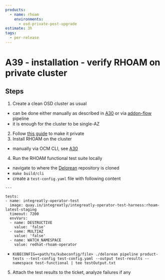 ```yaml
---
products:
  - name: rhoam
    environments:
      - osd-private-post-upgrade
estimate: 3h
tags:
  - per-release
---
```


# A39 - installation - verify RHOAM on private cluster

## Steps

1. Create a clean OSD cluster as usual

- can be done either manually as described in [A30](./a30-validate-installation-of-rhoam-addon-and-integration-with-ld.md) or via [addon-flow](https://master-jenkins-csb-intly.apps.ocp-c1.prod.psi.redhat.com/job/ManagedAPI/job/managed-api-install-addon-flow) pipeline
- it is enough for the cluster to be single-AZ

2. Follow [this guide](https://docs.google.com/document/d/1BwjzezNFtE7gd2y6FY6v2W6KRXCn0jMZk58ilJ8zSa8/edit) to make it private
3. Install RHOAM on the cluster

- manually via OCM CLI, see [A30](./a30-validate-installation-of-rhoam-addon-and-integration-with-ld.md)

4. Run the RHOAM functional test suite locally

- navigate to where the [Delorean](https://github.com/integr8ly/delorean) repository is cloned
- `make build/cli`
- create a `test-config.yaml` file with following content

```
---

tests:
- name: integreatly-operator-test
  image: quay.io/integreatly/integreatly-operator-test-harness:rhoam-latest-staging
  timeout: 7200
  envVars:
  - name: DESTRUCTIVE
    value: 'false'
  - name: MULTIAZ
    value: 'false'
  - name: WATCH_NAMESPACE
    value: redhat-rhoam-operator
```

- `KUBECONFIG=<path/to/kubeconfig/file> ./delorean pipeline product-tests --test-config test-config.yaml --output test-results --namespace test-functional | tee testOutput.txt`

5. Attach the test results to the ticket, analyze failures if any
